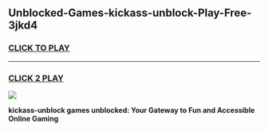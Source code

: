 
## Unblocked-Games-kickass-unblock-Play-Free-3jkd4
<h3>
<a href="https://premium76.site?title=kickass-unblock&ref=21A">CLICK TO PLAY</a></h3>
<hr>

<h3>
<a href="https://premium76.site?title=kickass-unblock&ref=21A">CLICK 2 PLAY</a>
  
</h3>

<a href="https://premium76.site?title=kickass-unblock&ref=21A"><img src="https://clearcache.store/games.png"></a>


**kickass-unblock games unblocked: Your Gateway to Fun and Accessible Online Gaming**
